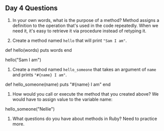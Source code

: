 ## Day 4 Questions

1. In your own words, what is the purpose of a method?
Method assigns a definition to the operation that's used in the code repeatedly. When we need it, it's easy to retrieve it via procedure instead of retyping it.


1. Create a method named `hello` that will print `"Sam I am"`.

def hello(words)
  puts words
end

hello("Sam I am")


1. Create a method named `hello_someone` that takes an argument of `name` and prints `"#{name} I am"`.

def hello_someone(name)
  puts "#{name} I am"
end


1. How would you call or execute the method that you created above?
We would have to assign value to the variable name:

hello_someone("Nellie")


1. What questions do you have about methods in Ruby?
Need to practice more.
